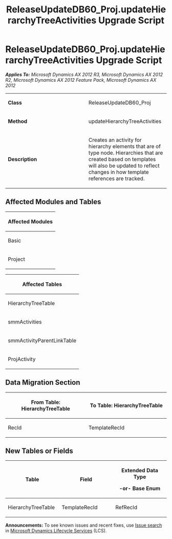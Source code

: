﻿---
title: ReleaseUpdateDB60_Proj.updateHierarchyTreeActivities Upgrade Script
TOCTitle: ReleaseUpdateDB60_Proj.updateHierarchyTreeActivities Upgrade Script
ms:assetid: 39d50b2d-e4b4-08bc-75ac-b6d8ccbeece2
ms:mtpsurl: https://msdn.microsoft.com/en-us/library/JJ685246(v=AX.60)
ms:contentKeyID: 49707698
ms.date: 05/18/2015
mtps_version: v=AX.60
---

# ReleaseUpdateDB60\_Proj.updateHierarchyTreeActivities Upgrade Script 


_**Applies To:** Microsoft Dynamics AX 2012 R3, Microsoft Dynamics AX 2012 R2, Microsoft Dynamics AX 2012 Feature Pack, Microsoft Dynamics AX 2012_

<table>
<colgroup>
<col style="width: 50%" />
<col style="width: 50%" />
</colgroup>
<tbody>
<tr class="odd">
<td><p><strong>Class</strong></p></td>
<td><p>ReleaseUpdateDB60_Proj</p></td>
</tr>
<tr class="even">
<td><p><strong>Method</strong></p></td>
<td><p>updateHierarchyTreeActivities</p></td>
</tr>
<tr class="odd">
<td><p><strong>Description</strong></p></td>
<td><p>Creates an activity for hierarchy elements that are of type node. Hierarchies that are created based on templates will also be updated to reflect changes in how template references are tracked.</p></td>
</tr>
</tbody>
</table>


## Affected Modules and Tables

<table>
<colgroup>
<col style="width: 100%" />
</colgroup>
<thead>
<tr class="header">
<th><p>Affected Modules</p></th>
</tr>
</thead>
<tbody>
<tr class="odd">
<td><p>Basic</p></td>
</tr>
<tr class="even">
<td><p>Project</p></td>
</tr>
</tbody>
</table>


<table>
<colgroup>
<col style="width: 100%" />
</colgroup>
<thead>
<tr class="header">
<th><p>Affected Tables</p></th>
</tr>
</thead>
<tbody>
<tr class="odd">
<td><p>HierarchyTreeTable</p></td>
</tr>
<tr class="even">
<td><p>smmActivities</p></td>
</tr>
<tr class="odd">
<td><p>smmActivityParentLinkTable</p></td>
</tr>
<tr class="even">
<td><p>ProjActivity</p></td>
</tr>
</tbody>
</table>


## Data Migration Section

<table>
<colgroup>
<col style="width: 50%" />
<col style="width: 50%" />
</colgroup>
<thead>
<tr class="header">
<th><p>From Table: HierarchyTreeTable</p></th>
<th><p>To Table: HierarchyTreeTable</p></th>
</tr>
</thead>
<tbody>
<tr class="odd">
<td><p>RecId</p></td>
<td><p>TemplateRecId</p></td>
</tr>
</tbody>
</table>


## New Tables or Fields

<table>
<colgroup>
<col style="width: 33%" />
<col style="width: 33%" />
<col style="width: 33%" />
</colgroup>
<thead>
<tr class="header">
<th><p>Table</p></th>
<th><p>Field</p></th>
<th><p>Extended Data Type</p>
<p>-or- Base Enum</p></th>
</tr>
</thead>
<tbody>
<tr class="odd">
<td><p>HierarchyTreeTable</p></td>
<td><p>TemplateRecId</p></td>
<td><p>RefRecId</p></td>
</tr>
</tbody>
</table>

  
**Announcements:** To see known issues and recent fixes, use [Issue search](http://go.microsoft.com/fwlink/?linkid=389258) in [Microsoft Dynamics Lifecycle Services](http://go.microsoft.com/fwlink/?linkid=306505) (LCS).

